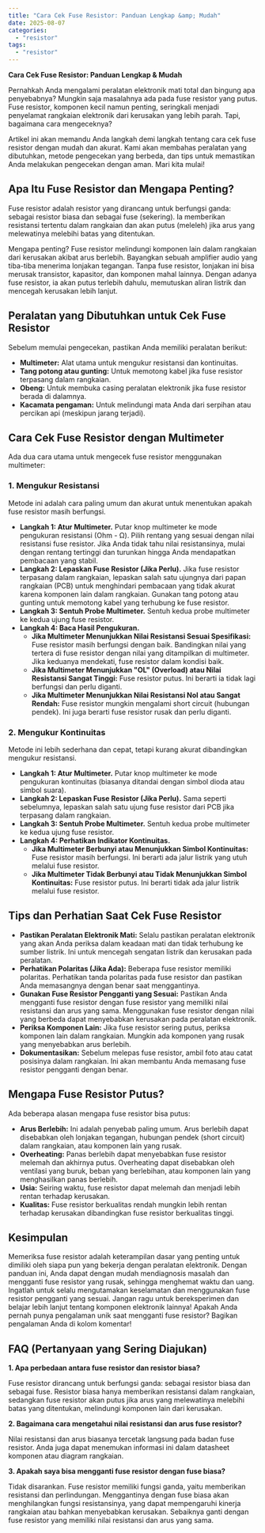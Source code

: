 ```yaml
---
title: "Cara Cek Fuse Resistor: Panduan Lengkap &amp; Mudah"
date: 2025-08-07
categories: 
  - "resistor"
tags: 
  - "resistor"
---
```


**Cara Cek Fuse Resistor: Panduan Lengkap & Mudah**

Pernahkah Anda mengalami peralatan elektronik mati total dan bingung apa penyebabnya? Mungkin saja masalahnya ada pada fuse resistor yang putus. Fuse resistor, komponen kecil namun penting, seringkali menjadi penyelamat rangkaian elektronik dari kerusakan yang lebih parah. Tapi, bagaimana cara mengeceknya?

Artikel ini akan memandu Anda langkah demi langkah tentang cara cek fuse resistor dengan mudah dan akurat. Kami akan membahas peralatan yang dibutuhkan, metode pengecekan yang berbeda, dan tips untuk memastikan Anda melakukan pengecekan dengan aman. Mari kita mulai!

## Apa Itu Fuse Resistor dan Mengapa Penting?

Fuse resistor adalah resistor yang dirancang untuk berfungsi ganda: sebagai resistor biasa dan sebagai fuse (sekering). Ia memberikan resistansi tertentu dalam rangkaian dan akan putus (meleleh) jika arus yang melewatinya melebihi batas yang ditentukan.

Mengapa penting? Fuse resistor melindungi komponen lain dalam rangkaian dari kerusakan akibat arus berlebih. Bayangkan sebuah amplifier audio yang tiba-tiba menerima lonjakan tegangan. Tanpa fuse resistor, lonjakan ini bisa merusak transistor, kapasitor, dan komponen mahal lainnya. Dengan adanya fuse resistor, ia akan putus terlebih dahulu, memutuskan aliran listrik dan mencegah kerusakan lebih lanjut.

## Peralatan yang Dibutuhkan untuk Cek Fuse Resistor

Sebelum memulai pengecekan, pastikan Anda memiliki peralatan berikut:

- **Multimeter:** Alat utama untuk mengukur resistansi dan kontinuitas.
- **Tang potong atau gunting:** Untuk memotong kabel jika fuse resistor terpasang dalam rangkaian.
- **Obeng:** Untuk membuka casing peralatan elektronik jika fuse resistor berada di dalamnya.
- **Kacamata pengaman:** Untuk melindungi mata Anda dari serpihan atau percikan api (meskipun jarang terjadi).

## Cara Cek Fuse Resistor dengan Multimeter

Ada dua cara utama untuk mengecek fuse resistor menggunakan multimeter:

### 1\. Mengukur Resistansi

Metode ini adalah cara paling umum dan akurat untuk menentukan apakah fuse resistor masih berfungsi.

- **Langkah 1: Atur Multimeter.** Putar knop multimeter ke mode pengukuran resistansi (Ohm - Ω). Pilih rentang yang sesuai dengan nilai resistansi fuse resistor. Jika Anda tidak tahu nilai resistansinya, mulai dengan rentang tertinggi dan turunkan hingga Anda mendapatkan pembacaan yang stabil.
- **Langkah 2: Lepaskan Fuse Resistor (Jika Perlu).** Jika fuse resistor terpasang dalam rangkaian, lepaskan salah satu ujungnya dari papan rangkaian (PCB) untuk menghindari pembacaan yang tidak akurat karena komponen lain dalam rangkaian. Gunakan tang potong atau gunting untuk memotong kabel yang terhubung ke fuse resistor.
- **Langkah 3: Sentuh Probe Multimeter.** Sentuh kedua probe multimeter ke kedua ujung fuse resistor.
- **Langkah 4: Baca Hasil Pengukuran.**
    - **Jika Multimeter Menunjukkan Nilai Resistansi Sesuai Spesifikasi:** Fuse resistor masih berfungsi dengan baik. Bandingkan nilai yang tertera di fuse resistor dengan nilai yang ditampilkan di multimeter. Jika keduanya mendekati, fuse resistor dalam kondisi baik.
    - **Jika Multimeter Menunjukkan "OL" (Overload) atau Nilai Resistansi Sangat Tinggi:** Fuse resistor putus. Ini berarti ia tidak lagi berfungsi dan perlu diganti.
    - **Jika Multimeter Menunjukkan Nilai Resistansi Nol atau Sangat Rendah:** Fuse resistor mungkin mengalami short circuit (hubungan pendek). Ini juga berarti fuse resistor rusak dan perlu diganti.

### 2\. Mengukur Kontinuitas

Metode ini lebih sederhana dan cepat, tetapi kurang akurat dibandingkan mengukur resistansi.

- **Langkah 1: Atur Multimeter.** Putar knop multimeter ke mode pengukuran kontinuitas (biasanya ditandai dengan simbol dioda atau simbol suara).
- **Langkah 2: Lepaskan Fuse Resistor (Jika Perlu).** Sama seperti sebelumnya, lepaskan salah satu ujung fuse resistor dari PCB jika terpasang dalam rangkaian.
- **Langkah 3: Sentuh Probe Multimeter.** Sentuh kedua probe multimeter ke kedua ujung fuse resistor.
- **Langkah 4: Perhatikan Indikator Kontinuitas.**
    - **Jika Multimeter Berbunyi atau Menunjukkan Simbol Kontinuitas:** Fuse resistor masih berfungsi. Ini berarti ada jalur listrik yang utuh melalui fuse resistor.
    - **Jika Multimeter Tidak Berbunyi atau Tidak Menunjukkan Simbol Kontinuitas:** Fuse resistor putus. Ini berarti tidak ada jalur listrik melalui fuse resistor.

## Tips dan Perhatian Saat Cek Fuse Resistor

- **Pastikan Peralatan Elektronik Mati:** Selalu pastikan peralatan elektronik yang akan Anda periksa dalam keadaan mati dan tidak terhubung ke sumber listrik. Ini untuk mencegah sengatan listrik dan kerusakan pada peralatan.
- **Perhatikan Polaritas (Jika Ada):** Beberapa fuse resistor memiliki polaritas. Perhatikan tanda polaritas pada fuse resistor dan pastikan Anda memasangnya dengan benar saat menggantinya.
- **Gunakan Fuse Resistor Pengganti yang Sesuai:** Pastikan Anda mengganti fuse resistor dengan fuse resistor yang memiliki nilai resistansi dan arus yang sama. Menggunakan fuse resistor dengan nilai yang berbeda dapat menyebabkan kerusakan pada peralatan elektronik.
- **Periksa Komponen Lain:** Jika fuse resistor sering putus, periksa komponen lain dalam rangkaian. Mungkin ada komponen yang rusak yang menyebabkan arus berlebih.
- **Dokumentasikan:** Sebelum melepas fuse resistor, ambil foto atau catat posisinya dalam rangkaian. Ini akan membantu Anda memasang fuse resistor pengganti dengan benar.

## Mengapa Fuse Resistor Putus?

Ada beberapa alasan mengapa fuse resistor bisa putus:

- **Arus Berlebih:** Ini adalah penyebab paling umum. Arus berlebih dapat disebabkan oleh lonjakan tegangan, hubungan pendek (short circuit) dalam rangkaian, atau komponen lain yang rusak.
- **Overheating:** Panas berlebih dapat menyebabkan fuse resistor melemah dan akhirnya putus. Overheating dapat disebabkan oleh ventilasi yang buruk, beban yang berlebihan, atau komponen lain yang menghasilkan panas berlebih.
- **Usia:** Seiring waktu, fuse resistor dapat melemah dan menjadi lebih rentan terhadap kerusakan.
- **Kualitas:** Fuse resistor berkualitas rendah mungkin lebih rentan terhadap kerusakan dibandingkan fuse resistor berkualitas tinggi.

## Kesimpulan

Memeriksa fuse resistor adalah keterampilan dasar yang penting untuk dimiliki oleh siapa pun yang bekerja dengan peralatan elektronik. Dengan panduan ini, Anda dapat dengan mudah mendiagnosis masalah dan mengganti fuse resistor yang rusak, sehingga menghemat waktu dan uang. Ingatlah untuk selalu mengutamakan keselamatan dan menggunakan fuse resistor pengganti yang sesuai. Jangan ragu untuk bereksperimen dan belajar lebih lanjut tentang komponen elektronik lainnya! Apakah Anda pernah punya pengalaman unik saat mengganti fuse resistor? Bagikan pengalaman Anda di kolom komentar!

## FAQ (Pertanyaan yang Sering Diajukan)

**1\. Apa perbedaan antara fuse resistor dan resistor biasa?**

Fuse resistor dirancang untuk berfungsi ganda: sebagai resistor biasa dan sebagai fuse. Resistor biasa hanya memberikan resistansi dalam rangkaian, sedangkan fuse resistor akan putus jika arus yang melewatinya melebihi batas yang ditentukan, melindungi komponen lain dari kerusakan.

**2\. Bagaimana cara mengetahui nilai resistansi dan arus fuse resistor?**

Nilai resistansi dan arus biasanya tercetak langsung pada badan fuse resistor. Anda juga dapat menemukan informasi ini dalam datasheet komponen atau diagram rangkaian.

**3\. Apakah saya bisa mengganti fuse resistor dengan fuse biasa?**

Tidak disarankan. Fuse resistor memiliki fungsi ganda, yaitu memberikan resistansi dan perlindungan. Menggantinya dengan fuse biasa akan menghilangkan fungsi resistansinya, yang dapat mempengaruhi kinerja rangkaian atau bahkan menyebabkan kerusakan. Sebaiknya ganti dengan fuse resistor yang memiliki nilai resistansi dan arus yang sama.
